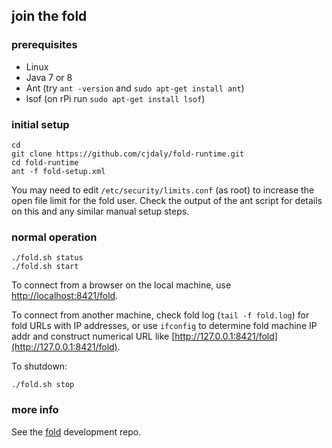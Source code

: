 ## join the fold

### prerequisites

- Linux
- Java 7 or 8
- Ant (try `ant -version` and `sudo apt-get install ant`)
- lsof (on rPi run `sudo apt-get install lsof`)

### initial setup

    cd
    git clone https://github.com/cjdaly/fold-runtime.git
    cd fold-runtime
    ant -f fold-setup.xml

You may need to edit `/etc/security/limits.conf` (as root) to increase the open file limit for the fold user.  Check the output of the ant script for details on this and any similar manual setup steps.

### normal operation

    ./fold.sh status
    ./fold.sh start

To connect from a browser on the local machine, use [http://localhost:8421/fold](http://localhost:8421/fold).

To connect from another machine, check fold log (`tail -f fold.log`) for fold URLs with IP addresses, or use `ifconfig` to determine fold machine IP addr and construct numerical URL like [http://127.0.0.1:8421/fold](http://127.0.0.1:8421/fold).

To shutdown:

    ./fold.sh stop

### more info

See the [fold](https://github.com/cjdaly/fold) development repo.
